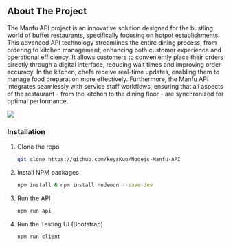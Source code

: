 <!-- ABOUT THE PROJECT -->
## About The Project

The Manfu API project is an innovative solution designed for the bustling world of buffet restaurants, specifically focusing on hotpot establishments.
This advanced API technology streamlines the entire dining process, from ordering to kitchen management, enhancing both customer experience and operational efficiency.
It allows customers to conveniently place their orders directly through a digital interface, reducing wait times and improving order accuracy.
In the kitchen, chefs receive real-time updates, enabling them to manage food preparation more effectively.
Furthermore, the Manfu API integrates seamlessly with service staff workflows, ensuring that all aspects of the restaurant - from the kitchen to the dining floor - are synchronized for optimal performance.

<img src=".diagram/APIs detail/Postman-API-preview.png" >


### Installation

1. Clone the repo
   ```sh
   git clone https://github.com/keysKuo/Nodejs-Manfu-API
   ```
2. Install NPM packages
   ```sh
   npm install & npm install nodemon --save-dev
   ```
4. Run the API
   ```sh
   npm run api
   ```
5. Run the Testing UI (Bootstrap)
   ```sh
   npm run client
   ```

